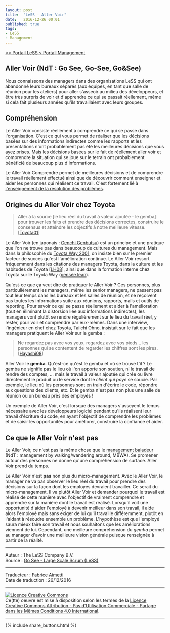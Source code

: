 ```yaml
---
layout: post
title:  "LeSS - Aller Voir"
date:   2016-12-26 00:01
published: true
tags:
- LeSS
- Management
---
```


[<< Portail LeSS < Portail Management](http://www.les-traducteurs-agiles.org/2016/12/26/less-portail-management.html)

## Aller Voir (NdT : Go See, Go-See, Go&See)

Nous connaissons des managers dans des organisations LeSS qui ont abandonné leurs bureaux séparés (aux équipes, en tant que salle de réunion pour les ateliers) pour aller s'asseoir au milieu des développeurs, et être très surpris de voir et d'apprendre ce qui se passait réellement, même si cela fait plusieurs années qu'ils travaillaient avec leurs groupes.

## Compréhension

Le Aller Voir consiste réellement à comprendre ce qui se passe dans l'organisation. C'est ce qui vous permet de réaliser que les décisions basées sur des informations indirectes comme les rapports et les présentations n'ont probablement pas été les meilleures décisions que vous ayez prises. Mais les décisions basées sur le fait de réellement aller voir et comprendre la situation qui se joue sur le terrain ont probablement bénéficié de beaucoup plus d'informations.

Le Aller Voir Comprendre permet de meilleures décisions et de comprendre le travail réellement effectué ainsi que de découvrir comment enseigner et aider les personnes qui réalisent ce travail. C'est fortement lié à [l'enseignement de la résolution des problèmes](http://www.les-traducteurs-agiles.org/2016/12/29/less-enseigner-la-resolution-de-probleme.html).

## Origines du Aller Voir chez Toyota

> Aller à la source [le lieu réel du travail à valeur ajoutée - le gemba] pour trouver les faits et prendre des décisions correctes, construire le consensus et atteindre les objectifs à notre meilleure vitesse. [[Toyota01](http://www.toyota-global.com/innovation/vision/)]

Le Aller Voir (en japonais : [Genchi Genbutsu](https://fr.wikipedia.org/wiki/Genchi_Genbutsu)) est un principe et une pratique que l'on ne trouve pas dans beaucoup de cultures du management. Mais dans la philosophie du [Toyota Way 2001](http://www.toyota-global.com/company/history_of_toyota/75years/data/conditions/philosophy/toyotaway2001.html), on insiste bien sur le premier facteur de succès qu'est l'amélioration continue. Le Aller Voir ressort fréquemment dans les citations des managers Toyota, dans la culture et les habitudes de Toyota [[LH08](https://www.amazon.com/Toyota-Culture-Heart-Soul-Way-ebook/dp/B0062Y5VGQ/ref=sr_1_1?ie=UTF8&qid=1413987082&sr=8-1&keywords=Toyota+Culture)], ainsi que dans la formation interne chez Toyota sur le Toyota Way ([pensée lean](http://less.works/less/principles/lean-thinking.html)).

Qu'est-ce que ça veut dire de pratiquer le Aller Voir ? Ces personnes, plus particulièrement les managers, même les senior managers, ne passent pas tout leur temps dans les bureaux et les salles de réunion, et ne reçoivent pas toutes les informations suite aux réunions, rapports, mails et outils de reporting. Pour savoir ce qui se passe réellement et aider à l'amélioration (tout en éliminant la distorsion liée aux informations indirectes), les managers vont plutôt se rendre régulièrement sur le lieu du travail réel, y rester, pour voir et comprendre par eux-mêmes. Dans une interview, l'ingénieur en chef chez Toyota, Taiichi Ohno, insistait sur le fait que les managers pratiquent le Aller Voir sur le gemba :

> Ne regardez pas avec vos yeux, regardez avec vos pieds... les personnes qui se contentent de regarder les chiffres sont les pires. [[Hayashi08](http://gembapantarei.com/2008/08/toyotas_top_engineer_on_how_to_develop_thinking_pe.html)]

Aller Voir le **gemba**. Qu'est-ce qu'est le gemba et où se trouve t'il ? Le gemba ne signifie pas le lieu où l'on apporte son soutien, ni le travail de rendre des comptes, ... mais le travail à valeur ajoutée qui crée ou livre directement le produit ou le service dont le _client qui paye_ se soucie. Par exemple, le lieu où les personnes sont en train d'écrire le code, répondre aux questions des clients, etc. Et le gemba n'est pas non plus une salle de réunion ou un bureau près des employés !

Un exemple de Aller Voir, c'est lorsque des managers s'asseyent le temps nécessaire avec les développeurs logiciel pendant qu'ils réalisent leur travail d'écriture du code, en ayant l'objectif de comprendre les problèmes et de saisir les opportunités pour améliorer, construire la confiance et aider.

## Ce que le Aller Voir n'est pas

Le Aller Voir, ce n'est pas la même chose que le [management baladeur](https://fr.wikipedia.org/wiki/Management_baladeur) (NdT : management by walking/wandering around, MBWA). Se promener autour des personnes ne donne qu'une compréhension de surface. Aller Voir prend du temps.

Le Aller Voir n'est **pas** non plus du micro-management. Avec le Aller Voir, le manager ne va pas observer le lieu réel du travail pour prendre des décisions sur la façon dont les employés devraient travailler. Ce serait du micro-management. Il va plutôt Aller Voir et demander pourquoi le travail est réalisé de cette manière avec l'objectif de vraiment comprendre et apprendre sur la manière dont le travail est réalisé. Lorsqu'il voit une opportunité d'aider l'employé à devenir meilleur dans son travail, il aide alors l'employé mais sans exiger de lui qu'il travaille différemment, plutôt en l'aidant à résoudre ensemble un problème. L'hypothèse est que l'employé saura mieux faire son travail et nous souhaitons que les améliorations viennent de lui. Cependant, une meilleure compréhension du _gemba_ permet au manager d'avoir une meilleure vision générale puisque renseignée à partir de la réalité.


---
Auteur : The LeSS Company B.V.  
Source : [Go See - Large Scale Scrum (LeSS)](http://less.works/less/management/go_see.html)  

---
Traducteur : [Fabrice Aimetti](http://www.fabrice-aimetti.fr/)  
Date de traduction : 26/12/2016  

---

<a rel="license" href="http://creativecommons.org/licenses/by-nc-sa/4.0/"><img alt="Licence Creative Commons" style="border-width:0" src="http://i.creativecommons.org/l/by-nc-sa/4.0/88x31.png" /></a><br />Ce(tte) oeuvre est mise à disposition selon les termes de la <a rel="license" href="http://creativecommons.org/licenses/by-nc-sa/4.0/">Licence Creative Commons Attribution - Pas d'Utilisation Commerciale - Partage dans les Mêmes Conditions 4.0 International</a>.

---

{% include share_buttons.html %}
